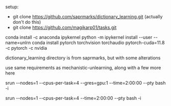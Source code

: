 setup:
- git clone https://github.com/saprmarks/dictionary_learning.git (actually don't do this)
- git clone https://github.com/magikarp01/tasks.git

conda install -c anaconda ipykernel
python -m ipykernel install --user --name=unlrn
conda install pytorch torchvision torchaudio pytorch-cuda=11.8 -c pytorch -c nvidia

dictionary_learning directory is from saprmarks, but with some alterations 

use same requirements as mechanistic-unlearning, along with a few more here

srun --nodes=1 --cpus-per-task=4 --gres=gpu:1 --time=2:00:00 --pty bash -i

srun --nodes=1 --cpus-per-task=4 --time=2:00:00 --pty bash -i

